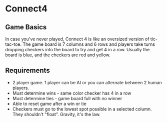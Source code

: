# Connect4

## Game Basics

In case you've never played, Connect 4 is like an oversized version of tic-tac-toe. The game board is 7 columns and 6 rows and players take turns dropping checkers into the board to try and get 4 in a row. Usually the board is blue, and the checkers are red and yellow.


## Requirements
- 2 player game. 1 player can be AI or you can alternate between 2 human players.
- Must determine wins - same color checker has 4 in a row
- Must determine ties - game board full with no winner
- Able to reset game after a win or tie
- Checkers must go to the lowest spot possible in a selected column. They shouldn't "float". Gravity, it's the law. 
